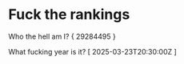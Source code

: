 # Fuck the rankings

Who the hell am I?
{ 29284495 }

What fucking year is it?
[ 2025-03-23T20:30:00Z ]

